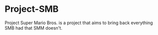# Project-SMB
Project Super Mario Bros. is a project that aims to bring back everything SMB had that SMM doesn't.
